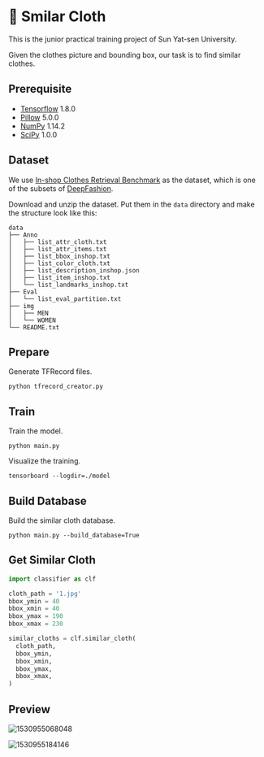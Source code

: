 # :dress: Smilar Cloth
This is the junior practical training project of Sun Yat-sen University.

Given the clothes picture and bounding box, our task is to find similar clothes.

## Prerequisite
- [Tensorflow](https://www.tensorflow.org/) 1.8.0
- [Pillow](https://github.com/python-pillow/Pillow) 5.0.0
- [NumPy](http://www.numpy.org/) 1.14.2
- [SciPy](https://www.scipy.org/) 1.0.0

## Dataset
We use [In-shop Clothes Retrieval Benchmark](http://mmlab.ie.cuhk.edu.hk/projects/DeepFashion/InShopRetrieval.html) as the dataset, which is one of the subsets of [DeepFashion](http://mmlab.ie.cuhk.edu.hk/projects/DeepFashion.html).

Download and unzip the dataset. Put them in the `data` directory and make the structure look like this:

```
data
├── Anno
│   ├── list_attr_cloth.txt
│   ├── list_attr_items.txt
│   ├── list_bbox_inshop.txt
│   ├── list_color_cloth.txt
│   ├── list_description_inshop.json
│   ├── list_item_inshop.txt
│   └── list_landmarks_inshop.txt
├── Eval
│   └── list_eval_partition.txt
├── img
│   ├── MEN
│   └── WOMEN
└── README.txt
```

## Prepare
Generate TFRecord files.
```
python tfrecord_creator.py
```

## Train
Train the model.
```
python main.py
```

Visualize the training.
```
tensorboard --logdir=./model
```

## Build Database
Build the similar cloth database.
```
python main.py --build_database=True
```

## Get Similar Cloth
```python
import classifier as clf

cloth_path = '1.jpg'
bbox_ymin = 40
bbox_xmin = 40
bbox_ymax = 190
bbox_xmax = 230

similar_cloths = clf.similar_cloth(
  cloth_path,
  bbox_ymin,
  bbox_xmin,
  bbox_ymax,
  bbox_xmax,
)
```

## Preview
![1530955068048](https://user-images.githubusercontent.com/21376471/42438113-b10962fc-8391-11e8-8a9c-c6de4978259e.png)

![1530955184146](https://user-images.githubusercontent.com/21376471/42438116-b166e4ae-8391-11e8-9568-e476926168c8.png)
